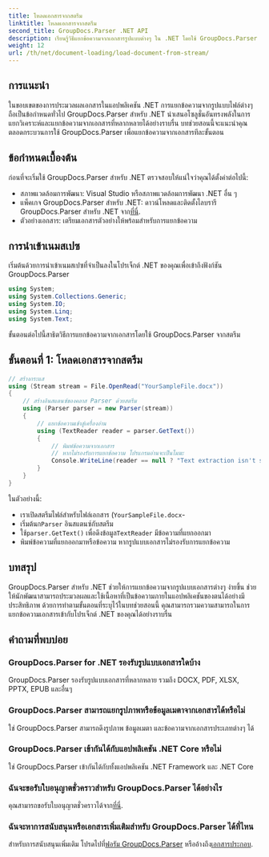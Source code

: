 ```yaml
---
title: โหลดเอกสารจากสตรีม
linktitle: โหลดเอกสารจากสตรีม
second_title: GroupDocs.Parser .NET API
description: เรียนรู้วิธีแยกข้อความจากเอกสารรูปแบบต่างๆ ใน .NET โดยใช้ GroupDocs.Parser คำแนะนำทีละขั้นตอนพร้อมตัวอย่างโค้ด
weight: 12
url: /th/net/document-loading/load-document-from-stream/
---
```

## การแนะนำ
ในขอบเขตของการประมวลผลเอกสารในแอปพลิเคชัน .NET การแยกข้อความจากรูปแบบไฟล์ต่างๆ ถือเป็นข้อกำหนดทั่วไป GroupDocs.Parser สำหรับ .NET นำเสนอโซลูชั่นอันทรงพลังในการแยกวิเคราะห์และแยกข้อความจากเอกสารที่หลากหลายได้อย่างราบรื่น บทช่วยสอนนี้จะแนะนำคุณตลอดกระบวนการใช้ GroupDocs.Parser เพื่อแยกข้อความจากเอกสารทีละขั้นตอน
## ข้อกำหนดเบื้องต้น
ก่อนที่จะเริ่มใช้ GroupDocs.Parser สำหรับ .NET ตรวจสอบให้แน่ใจว่าคุณได้ตั้งค่าต่อไปนี้:
- สภาพแวดล้อมการพัฒนา: Visual Studio หรือสภาพแวดล้อมการพัฒนา .NET อื่น ๆ
-  แพ็คเกจ GroupDocs.Parser สำหรับ .NET: ดาวน์โหลดและติดตั้งไลบรารี GroupDocs.Parser สำหรับ .NET จาก[ที่นี่](https://releases.groupdocs.com/parser/net/).
- ตัวอย่างเอกสาร: เตรียมเอกสารตัวอย่างให้พร้อมสำหรับการแยกข้อความ
## การนำเข้าเนมสเปซ
เริ่มต้นด้วยการนำเข้าเนมสเปซที่จำเป็นลงในโปรเจ็กต์ .NET ของคุณเพื่อเข้าถึงฟังก์ชัน GroupDocs.Parser
```csharp
using System;
using System.Collections.Generic;
using System.IO;
using System.Linq;
using System.Text;
```

ขั้นตอนต่อไปนี้สาธิตวิธีการแยกข้อความจากเอกสารโดยใช้ GroupDocs.Parser จากสตรีม
## ขั้นตอนที่ 1: โหลดเอกสารจากสตรีม
```csharp
// สร้างกระแส
using (Stream stream = File.OpenRead("YourSampleFile.docx"))
{
    // สร้างอินสแตนซ์ของคลาส Parser ด้วยสตรีม
    using (Parser parser = new Parser(stream))
    {
        // แยกข้อความเข้าสู่เครื่องอ่าน
        using (TextReader reader = parser.GetText())
        {
            // พิมพ์ข้อความจากเอกสาร
            // หากไม่รองรับการแยกข้อความ โปรแกรมอ่านจะเป็นโมฆะ
            Console.WriteLine(reader == null ? "Text extraction isn't supported" : reader.ReadToEnd());
        }
    }
}
```
ในตัวอย่างนี้:
- เราเปิดสตรีมไฟล์สำหรับไฟล์เอกสาร (`YourSampleFile.docx`-
-  เริ่มต้นก`Parser` อินสแตนซ์กับสตรีม
-  ใช้`parser.GetText()` เพื่อดึงข้อมูล`TextReader` มีข้อความที่แยกออกมา
- พิมพ์ข้อความที่แยกออกมาหรือข้อความ หากรูปแบบเอกสารไม่รองรับการแยกข้อความ
## บทสรุป
GroupDocs.Parser สำหรับ .NET ช่วยให้การแยกข้อความจากรูปแบบเอกสารต่างๆ ง่ายขึ้น ช่วยให้นักพัฒนาสามารถประมวลผลและใช้เนื้อหาที่เป็นข้อความภายในแอปพลิเคชันของตนได้อย่างมีประสิทธิภาพ ด้วยการทำตามขั้นตอนที่ระบุไว้ในบทช่วยสอนนี้ คุณสามารถรวมความสามารถในการแยกข้อความเอกสารเข้ากับโปรเจ็กต์ .NET ของคุณได้อย่างราบรื่น

## คำถามที่พบบ่อย
### GroupDocs.Parser for .NET รองรับรูปแบบเอกสารใดบ้าง
GroupDocs.Parser รองรับรูปแบบเอกสารที่หลากหลาย รวมถึง DOCX, PDF, XLSX, PPTX, EPUB และอื่นๆ
### GroupDocs.Parser สามารถแยกรูปภาพหรือข้อมูลเมตาจากเอกสารได้หรือไม่
ใช่ GroupDocs.Parser สามารถดึงรูปภาพ ข้อมูลเมตา และข้อความจากเอกสารประเภทต่างๆ ได้
### GroupDocs.Parser เข้ากันได้กับแอปพลิเคชัน .NET Core หรือไม่
ใช่ GroupDocs.Parser เข้ากันได้กับทั้งแอปพลิเคชัน .NET Framework และ .NET Core
### ฉันจะขอรับใบอนุญาตชั่วคราวสำหรับ GroupDocs.Parser ได้อย่างไร
 คุณสามารถขอรับใบอนุญาตชั่วคราวได้จาก[ที่นี่](https://purchase.groupdocs.com/temporary-license/).
### ฉันจะหาการสนับสนุนหรือเอกสารเพิ่มเติมสำหรับ GroupDocs.Parser ได้ที่ไหน
 สำหรับการสนับสนุนเพิ่มเติม โปรดไปที่[ฟอรัม GroupDocs.Parser](https://forum.groupdocs.com/c/parser/17) หรืออ้างถึง[เอกสารประกอบ](https://tutorials.groupdocs.com/parser/net/).

